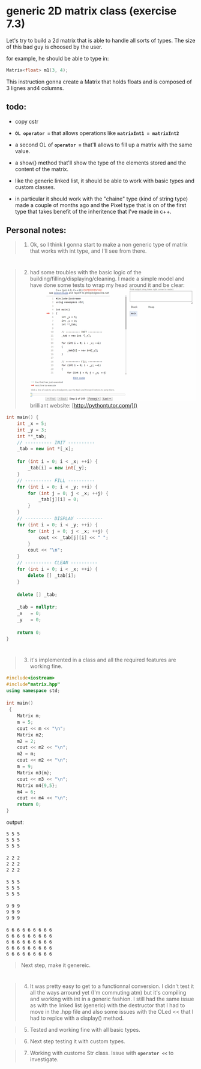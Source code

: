 # generic 2D matrix class (exercise 7.3)

Let's try to build a 2d matrix that is able to handle all sorts of types. The size of this bad guy is choosed by the user.

for example, he should be able to type in:

```c++
Matrix<float> m1(3, 4);
``` 

This instruction gonna create a Matrix that holds floats and is composed of 3 lignes and4 columns.

## todo:

- copy cstr
- **`OL operator =`** that allows operations like **`matrixInt1 = matrixInt2`**
- a second OL of **`operator =`** that'll allows to fill up a matrix with the same value.

- a show() method that'll show the type of the elements stored and the content of the matrix.

- like the generic linked list, it should be able to work with basic types and custom classes. 

- in particular it should work with the "chaine" type (kind of string type) made a couple of months ago and the Pixel type that is on of the first type that takes benefit of the inheritence that I've made in c++.


## Personal notes:
>1. Ok, so I think I gonna start to make a non generic type of matrix that works with int type, and I'll see from there.
#
>2. had some troubles with the basic logic of the building/filling/displaying/cleaning. I made a simple model and have done some tests to wrap my head around it and be clear:
![alt text](illustration/simple_version.gif)
 brilliant website: [http://pythontutor.com/]()
```c++
int main() {
    int _x = 5;
    int _y = 3;
    int **_tab;  
    // ---------- INIT ----------
    _tab = new int *[_x];

    for (int i = 0; i < _x; ++i) {
        _tab[i] = new int[_y];
    }  
    // ---------- FILL ----------
    for (int i = 0; i < _y; ++i) {
        for (int j = 0; j < _x; ++j) {
            _tab[j][i] = 0;
        }
    }
    // ---------- DISPLAY ----------
    for (int i = 0; i < _y; ++i) {
        for (int j = 0; j < _x; ++j) {
            cout << _tab[j][i] << " ";
        }
        cout << "\n";
    }
    // ---------- CLEAN ----------
    for (int i = 0; i < _x; ++i) {
        delete [] _tab[i];
    }

    delete [] _tab;

    _tab = nullptr;
    _x   = 0;
    _y   = 0;

    return 0;
}
```
#
>3. it's implemented in a class and all the required features are working fine.
```c++
#include<iostream>
#include"matrix.hpp"
using namespace std;

int main()
 {
    Matrix m;
    m = 5;
    cout << m << "\n";
    Matrix m2;
    m2 = 2;
    cout << m2 << "\n";
    m2 = m;
    cout << m2 << "\n";
    m = 9;
    Matrix m3{m};
    cout << m3 << "\n";
    Matrix m4{9,5};
    m4 = 6;
    cout << m4 << "\n";
    return 0;
}
```
output:

    5 5 5 
    5 5 5 
    5 5 5 

    2 2 2 
    2 2 2 
    2 2 2 

    5 5 5 
    5 5 5 
    5 5 5 

    9 9 9 
    9 9 9 
    9 9 9 

    6 6 6 6 6 6 6 6 6 
    6 6 6 6 6 6 6 6 6 
    6 6 6 6 6 6 6 6 6 
    6 6 6 6 6 6 6 6 6 
    6 6 6 6 6 6 6 6 6 

> Next step, make it genereic.
#

>4. It was pretty easy to get to a functionnal conversion. I didn't test it all the ways arround yet (I'm commuting atm) but it's compiling and working with int in a generic fashion. I still had the same issue as with the linked list (generic) with the destructor that I had to move in the .hpp file and also some issues with the OLed << that I had to replce with a display() method.

>5. Tested and working fine with all basic types.

>6. Next step testing it with custom types.

>7. Working with custome Str class. Issue with **`operator <<`** to investigate.